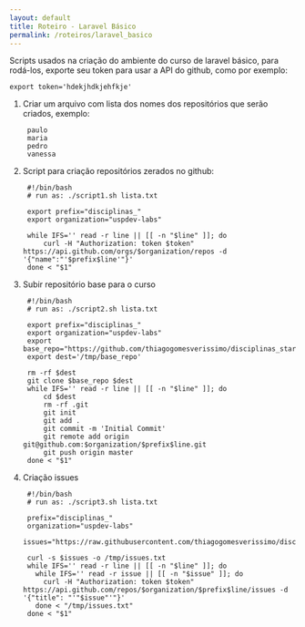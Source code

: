 ```yaml
---
layout: default
title: Roteiro - Laravel Básico
permalink: /roteiros/laravel_basico
---
```


Scripts usados na criação do ambiente do curso de laravel básico, para rodá-los,
exporte seu token para usar a API do github, como por exemplo:

    export token='hdekjhdkjehfkje'

1. Criar um arquivo com lista dos nomes dos repositórios que serão criados, exemplo:

        paulo
        maria
        pedro
        vanessa

2. Script para criação repositórios zerados no github:

        #!/bin/bash
        # run as: ./script1.sh lista.txt

        export prefix="disciplinas_"
        export organization="uspdev-labs"

        while IFS='' read -r line || [[ -n "$line" ]]; do
            curl -H "Authorization: token $token" https://api.github.com/orgs/$organization/repos -d '{"name":"'$prefix$line'"}'
        done < "$1"

2. Subir repositório base para o curso

        #!/bin/bash
        # run as: ./script2.sh lista.txt

        export prefix="disciplinas_"
        export organization="uspdev-labs"
        export base_repo="https://github.com/thiagogomesverissimo/disciplinas_start.git"
        export dest='/tmp/base_repo'

        rm -rf $dest
        git clone $base_repo $dest
        while IFS='' read -r line || [[ -n "$line" ]]; do
            cd $dest
            rm -rf .git
            git init
            git add .
            git commit -m 'Initial Commit'
            git remote add origin git@github.com:$organization/$prefix$line.git
            git push origin master
        done < "$1"

3. Criação issues

        #!/bin/bash
        # run as: ./script3.sh lista.txt

        prefix="disciplinas_"
        organization="uspdev-labs"
        issues="https://raw.githubusercontent.com/thiagogomesverissimo/disciplinas_start/master/issues.txt"

        curl -s $issues -o /tmp/issues.txt
        while IFS='' read -r line || [[ -n "$line" ]]; do
          while IFS='' read -r issue || [[ -n "$issue" ]]; do
            curl -H "Authorization: token $token" https://api.github.com/repos/$organization/$prefix$line/issues -d '{"title": "'"$issue"'"}'
          done < "/tmp/issues.txt"
        done < "$1"


